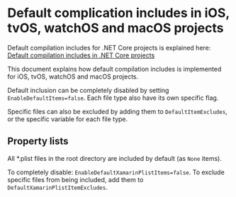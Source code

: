 # Default complication includes in iOS, tvOS, watchOS and macOS projects

Default compilation includes for .NET Core projects is explained here:
[Default compilation includes in .NET Core projects][1]

This document explains how default compilation includes is implemented for
iOS, tvOS, watchOS and macOS projects.

Default inclusion can be completely disabled by setting
`EnableDefaultItems=false`. Each file type also have its own specific flag.

Specific files can also be excluded by adding them to `DefaultItemExcludes`,
or the specific variable for each file type.

## Property lists

All *.plist files in the root directory are included by default (as `None`
items).

To completely disable: `EnableDefaultXamarinPlistItems=false`. To exclude
specific files from being included, add them to
`DefaultXamarinPlistItemExcludes`.

[1]: https://docs.microsoft.com/en-us/dotnet/core/tools/csproj#default-compilation-includes-in-net-core-projects
